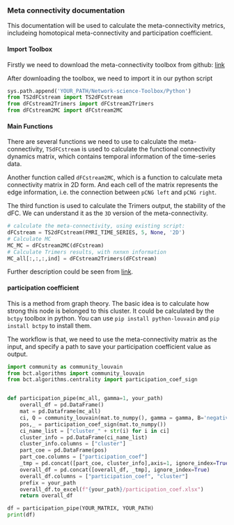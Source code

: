 ### Meta connectivity documentation

This documentation will be used to calculate the meta-connectivity metrics, includeing homotopical meta-connectivity and participation coefficient.

#### Import Toolbox

Firstly we need to download the meta-connectivity toolbox from github: [link](https://github.com/unbekanntt/Network-science-Toolbox)

After downloading the toolbox, we need to import it in our python script
```python
sys.path.append('YOUR_PATH/Network-science-Toolbox/Python')
from TS2dFCstream import TS2dFCstream
from dFCstream2Trimers import dFCstream2Trimers
from dFCstream2MC import dFCstream2MC
```

#### Main Functions

There are several functions we need to use to calculate the meta-connectivity, `TSdFCstream` is used to calculate the functional connectivity dynamics matrix, which contains temporal information of the time-series data. 

Another function called `dFCstream2MC`, which is a function to calculate meta connectivity matrix in 2D form. And each cell of the matrix represents the edge information, i.e. the connection between `pCNG left` and `pCNG right`.

The third function is used to calculate the Trimers output, the stability of the dFC. We can understand it as the `3D` version of the meta-connectivity.

```python
# calculate the meta-connectivity, using existing script:
dFCstream = TS2dFCstream(FMRI_TIME_SERIES, 5, None, '2D')
# Calculate MC
MC_MC = dFCstream2MC(dFCstream)
# Calculate Trimers results, with nxnxn information
MC_all[:,:,:,ind] = dFCstream2Trimers(dFCstream)
```

Further description could be seen from [link](https://github.com/unbekanntt/Network-science-Toolbox).


#### participation coefficient

This is a method from graph theory. The basic idea is to calculate how strong this node is belonged to this cluster. It could be calculated by the `bctpy` toolbox in python. You can use `pip install python-louvain` and `pip install bctpy` to install them. 

The workflow is that, we need to use the meta-connectivity matrix as the input, and specify a path to save your participation coefficient value as output.

```python
import community as community_louvain
from bct.algorithms import community_louvain
from bct.algorithms.centrality import participation_coef_sign


def participation_pipe(mc_all, gamma=1, your_path)
    overall_df = pd.DataFrame()
    mat = pd.Dataframe(mc_all)
    ci, Q = community_louvain(mat.to_numpy(), gamma = gamma, B='negative_asym', seed=None)
    pos,_ = participation_coef_sign(mat.to_numpy())
    ci_name_list = ["cluster_" + str(i) for i in ci]
    cluster_info = pd.DataFrame(ci_name_list)
    cluster_info.columns = ["cluster"]
    part_coe = pd.DataFrame(pos)
    part_coe.columns = ["participation_coef"]
    _tmp = pd.concat([part_coe, cluster_info],axis=1, ignore_index=True)
    overall_df = pd.concat([overall_df, _tmp], ignore_index=True)
    overall_df.columns = ["participation_coef", "cluster"]
    prefix = your_path
    overall_df.to_excel(f"{your_path}/participation_coef.xlsx")
    return overall_df

df = participation_pipe(YOUR_MATRIX, YOUR_PATH)
print(df)
```